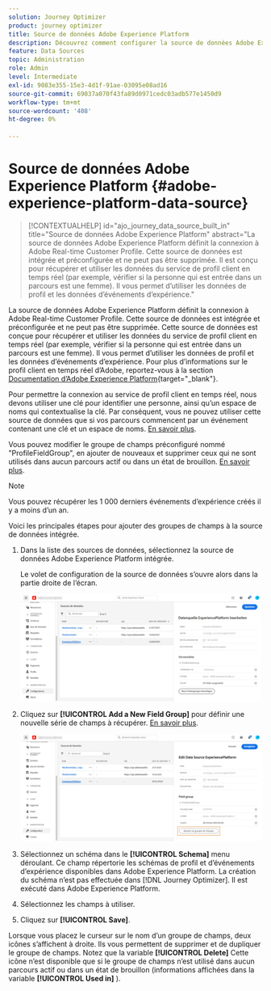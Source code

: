 ```yaml
---
solution: Journey Optimizer
product: journey optimizer
title: Source de données Adobe Experience Platform
description: Découvrez comment configurer la source de données Adobe Experience Platform
feature: Data Sources
topic: Administration
role: Admin
level: Intermediate
exl-id: 9083e355-15e3-4d1f-91ae-03095e08ad16
source-git-commit: 69037a070f43fa89d0971cedc03adb577e1450d9
workflow-type: tm+mt
source-wordcount: '408'
ht-degree: 0%

---
```


# Source de données Adobe Experience Platform {#adobe-experience-platform-data-source}

>[!CONTEXTUALHELP]
>id="ajo_journey_data_source_built_in"
>title="Source de données Adobe Experience Platform"
>abstract="La source de données Adobe Experience Platform définit la connexion à Adobe Real-time Customer Profile. Cette source de données est intégrée et préconfigurée et ne peut pas être supprimée. Il est conçu pour récupérer et utiliser les données du service de profil client en temps réel (par exemple, vérifier si la personne qui est entrée dans un parcours est une femme). Il vous permet d’utiliser les données de profil et les données d’événements d’expérience."

La source de données Adobe Experience Platform définit la connexion à Adobe Real-time Customer Profile. Cette source de données est intégrée et préconfigurée et ne peut pas être supprimée. Cette source de données est conçue pour récupérer et utiliser les données du service de profil client en temps réel (par exemple, vérifier si la personne qui est entrée dans un parcours est une femme). Il vous permet d’utiliser les données de profil et les données d’événements d’expérience. Pour plus d’informations sur le profil client en temps réel d’Adobe, reportez-vous à la section [Documentation d’Adobe Experience Platform](https://experienceleague.adobe.com/docs/experience-platform/profile/home.html){target=&quot;_blank&quot;}.


Pour permettre la connexion au service de profil client en temps réel, nous devons utiliser une clé pour identifier une personne, ainsi qu’un espace de noms qui contextualise la clé. Par conséquent, vous ne pouvez utiliser cette source de données que si vos parcours commencent par un événement contenant une clé et un espace de noms. [En savoir plus](../building-journeys/journey.md).

Vous pouvez modifier le groupe de champs préconfiguré nommé &quot;ProfileFieldGroup&quot;, en ajouter de nouveaux et supprimer ceux qui ne sont utilisés dans aucun parcours actif ou dans un état de brouillon. [En savoir plus](../datasource/configure-data-sources.md#define-field-groups).


>[!NOTE]
>
>Vous pouvez récupérer les 1 000 derniers événements d’expérience créés il y a moins d’un an.

Voici les principales étapes pour ajouter des groupes de champs à la source de données intégrée.

1. Dans la liste des sources de données, sélectionnez la source de données Adobe Experience Platform intégrée.

   Le volet de configuration de la source de données s’ouvre alors dans la partie droite de l’écran.

   ![](assets/journey23.png)

1. Cliquez sur **[!UICONTROL Add a New Field Group]** pour définir une nouvelle série de champs à récupérer. [En savoir plus](../datasource/configure-data-sources.md#define-field-groups).

   ![](assets/journey24.png)

1. Sélectionnez un schéma dans le **[!UICONTROL Schema]** menu déroulant. Ce champ répertorie les schémas de profil et d’événements d’expérience disponibles dans Adobe Experience Platform. La création du schéma n’est pas effectuée dans [!DNL Journey Optimizer]. Il est exécuté dans Adobe Experience Platform.
1. Sélectionnez les champs à utiliser.
1. Cliquez sur **[!UICONTROL Save]**.

Lorsque vous placez le curseur sur le nom d’un groupe de champs, deux icônes s’affichent à droite. Ils vous permettent de supprimer et de dupliquer le groupe de champs. Notez que la variable **[!UICONTROL Delete]** Cette icône n’est disponible que si le groupe de champs n’est utilisé dans aucun parcours actif ou dans un état de brouillon (informations affichées dans la variable **[!UICONTROL Used in]** ).

